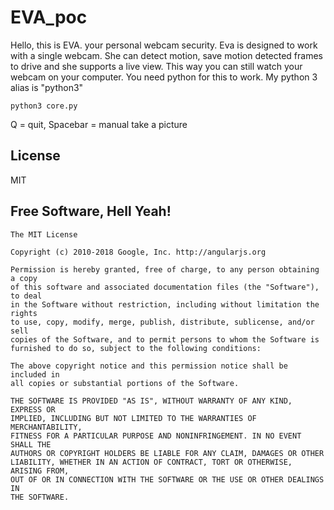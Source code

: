# EVA_poc
Hello, this is EVA. your personal webcam security.
Eva is designed to work with a single webcam.
She can detect motion, save motion detected frames to drive and she supports a live view.
This way you can still watch your webcam on your computer.
You need python for this to work. My python 3 alias is "python3"
```
python3 core.py
```
Q = quit,
Spacebar = manual take a picture

License
----

MIT


**Free Software, Hell Yeah!**
---
```
The MIT License

Copyright (c) 2010-2018 Google, Inc. http://angularjs.org

Permission is hereby granted, free of charge, to any person obtaining a copy
of this software and associated documentation files (the "Software"), to deal
in the Software without restriction, including without limitation the rights
to use, copy, modify, merge, publish, distribute, sublicense, and/or sell
copies of the Software, and to permit persons to whom the Software is
furnished to do so, subject to the following conditions:

The above copyright notice and this permission notice shall be included in
all copies or substantial portions of the Software.

THE SOFTWARE IS PROVIDED "AS IS", WITHOUT WARRANTY OF ANY KIND, EXPRESS OR
IMPLIED, INCLUDING BUT NOT LIMITED TO THE WARRANTIES OF MERCHANTABILITY,
FITNESS FOR A PARTICULAR PURPOSE AND NONINFRINGEMENT. IN NO EVENT SHALL THE
AUTHORS OR COPYRIGHT HOLDERS BE LIABLE FOR ANY CLAIM, DAMAGES OR OTHER
LIABILITY, WHETHER IN AN ACTION OF CONTRACT, TORT OR OTHERWISE, ARISING FROM,
OUT OF OR IN CONNECTION WITH THE SOFTWARE OR THE USE OR OTHER DEALINGS IN
THE SOFTWARE.
```